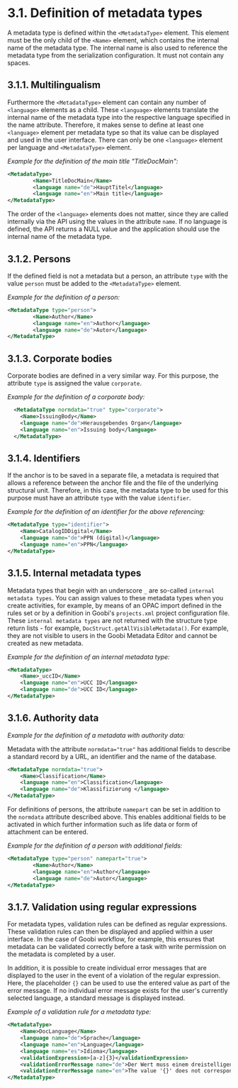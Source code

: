 # 3.1. Definition of metadata types

A metadata type is defined within the `<MetadataType>` element. This element must be the only child of the `<Name>` element, which contains the internal name of the metadata type. The internal name is also used to reference the metadata type from the serialization configuration. It must not contain any spaces.

## 3.1.1. Multilingualism

Furthermore the `<MetadataType>` element can contain any number of `<language>` elements as a child. These `<language>` elements translate the internal name of the metadata type into the respective language specified in the name attribute. Therefore, it makes sense to define at least one `<language>` element per metadata type so that its value can be displayed and used in the user interface. There can only be one `<language>` element per language and `<MetadataType>` element.

_Example for the definition of the main title "TitleDocMain":_

```xml
<MetadataType>
        <Name>TitleDocMain</Name>
        <language name="de">HauptTitel</language>
        <language name="en">Main title</language>
</MetadataType>
```

The order of the `<language>` elements does not matter, since they are called internally via the API using the values in the attribute `name`. If no language is defined, the API returns a NULL value and the application should use the internal name of the metadata type.

## 3.1.2. Persons

If the defined field is not a metadata but a person, an attribute `type` with the value `person` must be added to the `<MetadataType>` element.

_Example for the definition of a person:_

```xml
<MetadataType type="person">
        <Name>Author</Name>
        <language name="en">Author</language>
        <language name="de">Autor</language>
</MetadataType>
```

## 3.1.3. Corporate bodies

Corporate bodies are defined in a very similar way. For this purpose, the attribute `type` is assigned the value `corporate`.

_Example for the definition of a corporate body:_

```xml
  <MetadataType normdata="true" type="corporate">
    <Name>IssuingBody</Name>
    <language name="de">Herausgebendes Organ</language>
    <language name="en">Issuing body</language>
  </MetadataType>
```

## 3.1.4. Identifiers

If the anchor is to be saved in a separate file, a metadata is required that allows a reference between the anchor file and the file of the underlying structural unit. Therefore, in this case, the metadata type to be used for this purpose must have an attribute `type` with the value `identifier`.

_Example for the definition of an identifier for the above referencing:_

```xml
<MetadataType type="identifier">
    <Name>CatalogIDDigital</Name>
    <language name="de">PPN (digital)</language>
    <language name="en">PPN</language>
</MetadataType>
```

## 3.1.5. Internal metadata types

Metadata types that begin with an underscore `_` are so-called `internal metadata types`. You can assign values to these metadata types when you create activities, for example, by means of an OPAC import defined in the rules set or by a definition in Goobi's `projects.xml` project configuration file. These `internal metadata types` are not returned with the structure type return lists - for example, `DocStruct.getAllVisibleMetadata()`. For example, they are not visible to users in the Goobi Metadata Editor and cannot be created as new metadata.

_Example for the definition of an internal metadata type:_

```xml
<MetadataType>
    <Name>_uccID</Name>
    <language name="en">UCC ID</language>
    <language name="de">UCC ID</language>
</MetadataType>
```

## 3.1.6. Authority data

_Example for the definition of a metadata with authority data:_

Metadata with the attribute `normdata="true"` has additional fields to describe a standard record by a URL, an identifier and the name of the database.

```xml
<MetadataType normdata="true">
    <Name>Classification</Name>
    <language name="en">Classification</language>
    <language name="de">Klassifizierung </language>
</MetadataType>
```

For definitions of persons, the attribute `namepart` can be set in addition to the `normdata` attribute described above. This enables additional fields to be activated in which further information such as life data or form of attachment can be entered.

_Example for the definition of a person with additional fields:_

```xml
<MetadataType type="person" namepart="true">
        <Name>Author</Name>
        <language name="en">Author</language>
        <language name="de">Autor</language>
</MetadataType>
```

## 3.1.7. Validation using regular expressions

For metadata types, validation rules can be defined as regular expressions. These validation rules can then be displayed and applied within a user interface. In the case of Goobi workflow, for example, this ensures that metadata can be validated correctly before a task with write permission on the metadata is completed by a user.

In addition, it is possible to create individual error messages that are displayed to the user in the event of a violation of the regular expression. Here, the placeholder `{}` can be used to use the entered value as part of the error message. If no individual error message exists for the user's currently selected language, a standard message is displayed instead.

_Example of a validation rule for a metadata type:_

```xml
<MetadataType>
    <Name>DocLanguage</Name>
    <language name="de">Sprache</language>
    <language name="en">Language</language>
    <language name="es">Idioma</language>
    <validationExpression>[a-z]{3}</validationExpression>
    <validationErrorMessage name="de">Der Wert muss einem dreistelligen iso 639 code entsprechen. Gefunden wurde jedoch '{}'.</validationErrorMessage>
    <validationErrorMessage name="en">The value '{}' does not correspond to a three-letter iso 639 code.</validationErrorMessage>    
</MetadataType>
```

